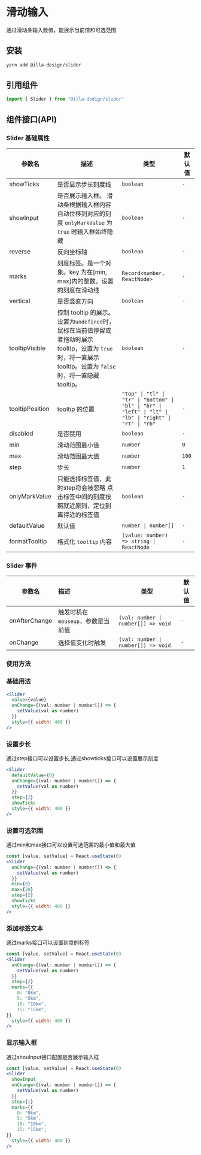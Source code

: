 # 滑动输入

通过滑动条输入数值，能展示当前值和可选范围

## 安装

```bash
yarn add @illa-design/slider
```

## 引用组件

```jsx
import { Slider } from "@illa-dedign/slider"
```

## 组件接口(API)

### Slider 基础属性

| 参数名          | 描述                                                         | 类型                                                         | 默认值 |
| --------------- | ------------------------------------------------------------ | ------------------------------------------------------------ | ------ |
| showTicks       | 是否显示步长刻度线                                           | `boolean`                                                    | `-`    |
| showInput       | 是否展示输入框。 滑动条根据输入框内容自动位移到对应的刻度 `onlyMarkValue` 为 `true` 时输入框始终隐藏 | `boolean`                                                    | `-`    |
| reverse         | 反向坐标轴                                                   | `boolean`                                                    | `-`    |
| marks           | 刻度标签。是一个对象。key 为在[min, max]内的整数。设置的刻度在滑动线 | `Record<number, ReactNode>`                                  | `-`    |
| vertical        | 是否竖直方向                                                 | `boolean`                                                    | `-`    |
| tooltipVisible  | 控制 tooltip 的展示。设置为`undefined`时，鼠标在当前值停留或者拖动时展示tooltip，设置为 `true` 时，将一直展示 tooltip。设置为 `false` 时，将一直隐藏 tooltip。 | `boolean`                                                    | `-`    |
| tooltipPosition | tooltip 的位置                                               | `"top" \| "tl" \| "tr" \| "bottom" \| "bl" \| "br" \| "left" \| "lt" \| "lb" \| "right" \| "rt" \| "rb"` | `-`    |
| disabled        | 是否禁用                                                     | `boolean`                                                    | `-`    |
| min             | 滑动范围最小值                                               | `number`                                                     | `0`    |
| max             | 滑动范围最大值                                               | `number`                                                     | `100`  |
| step            | 步长                                                         | `number`                                                     | `1`    |
| onlyMarkValue   | 只能选择标签值，此时step将会被忽略 点击标签中间的刻度按照就近原则，定位到离得近的标签值 | `boolean`                                                    | `-`    |
| defaultValue    | 默认值                                                       | `number \| number[]`                                         | `-`    |
| formatTooltip   | 格式化 `tooltip` 内容                                        | `(value: number) => string \| ReactNode`                     | `-`    |

### Slider 事件

| 参数名        | 描述                               | 类型                                | 默认值 |
| ------------- | :--------------------------------- | ----------------------------------- | ------ |
| onAfterChange | 触发时机在 `mouseup`，参数是当前值 | `(val: number \| number[]) => void` | `-`    |
| onChange      | 选择值变化时触发                   | `(val: number \| number[]) => void` | `-`    |

### 使用方法

### 基础用法

```jsx
<Slider
  value={value}
  onChange={(val: number | number[]) => {
    setValue(val as number)
  }}
  style={{ width: 400 }}
/>
```

### 设置步长

通过step接口可以设置步长,通过showticks接口可以设置展示刻度

```jsx
<Slider
  defaultValue={0}
  onChange={(val: number | number[]) => {
    setValue(val as number)
  }}
  step={2}
  showTicks
  style={{ width: 400 }}
/>
```

### 设置可选范围

通过min和max接口可以设置可选范围的最小值和最大值

```jsx
const [value, setValue] = React.useState(0)
<Slider
  onChange={(val: number | number[]) => {
    setValue(val as number)
  }}
  min={0}
  max={20}
  step={2}
  showTicks
  style={{ width: 400 }}
/>
```

### 添加标签文本

通过marks接口可以设置刻度的标签

```jsx
const [value, setValue] = React.useState(0)
<Slider
  onChange={(val: number | number[]) => {
    setValue(val as number)
  }}
  step={2}
  marks={{
    0: "0km",
    5: "5km",
    10: "10km",
    15: "15km",
}}
  style={{ width: 400 }}
/>
```

### 显示输入框

通过shouInput接口配置是否展示输入框

```jsx
const [value, setValue] = React.useState(0)
<Slider
  showInput
  onChange={(val: number | number[]) => {
    setValue(val as number)
  }}
  step={1}
  marks={{
    0: "0km",
    5: "5km",
    10: "10km",
    15: "15km",
}}
  style={{ width: 400 }}
/>
```
